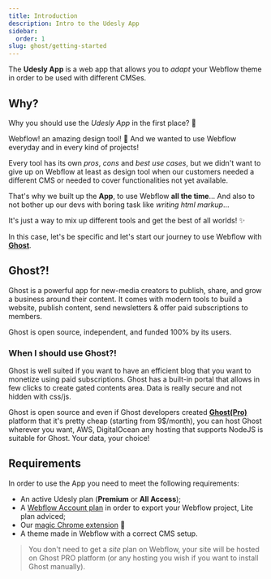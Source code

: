 ```yaml
---
title: Introduction
description: Intro to the Udesly App
sidebar:
  order: 1
slug: ghost/getting-started
---
```


The **Udesly App** is a web app that allows you to *adapt* your Webflow theme in order to be used with different CMSes.  


## Why?

Why you should use the *Udesly App* in the first place? 🤔

Webflow! an amazing design tool! 🎨 And we wanted to use Webflow everyday and in every kind of projects!

Every tool has its own *pros*, *cons* and *best use cases*, but we didn't want to give up on Webflow at least as design tool when our customers needed a different CMS or needed to cover functionalities not yet available. 

That's why we built up the **App**, to use Webflow **all the time**... And also to not bother up our devs with boring task like *writing html markup*...

It's just a way to mix up different tools and get the best of all worlds! ✨

In this case, let's be specific and let's start our journey to use Webflow with [**Ghost**](https://ghost.org/). 

## Ghost?!
Ghost is a powerful app for new-media creators to publish, share, and grow a business around their content. It comes with modern tools to build a website, publish content, send newsletters & offer paid subscriptions to members.

Ghost is open source, independent, and funded 100% by its users.

### When I should use Ghost?!

Ghost is well suited if you want to have an efficient blog that you want to monetize using paid subscriptions. Ghost has a built-in portal that allows in few clicks to create gated contents area. Data is really secure and not hidden with css/js. 

Ghost is open source and even if Ghost developers created [**Ghost(Pro)**](https://ghost.org/pricing/) platform that it's pretty cheap (starting from 9$/month), you can host Ghost wherever you want, AWS, DigitalOcean any hosting that supports NodeJS is suitable for Ghost. Your data, your choice!


## Requirements

In order to use the App you need to meet the following requirements:

* An active Udesly plan (**Premium** or **All Access**);
* A [Webflow Account plan](https://webflow.com/pricing#account) in order to export your Webflow project, Lite plan adviced;
* Our [magic Chrome extension](https://chrome.google.com/webstore/detail/udesly-template-configura/khhgdnefpkphamogndglabaalbpfidbf) 🧙
* A theme made in Webflow with a correct CMS setup.


> You don't need to get a *site* plan on Webflow, your site will be hosted on Ghost PRO platform (or any hosting you wish if you want to install Ghost manually).



